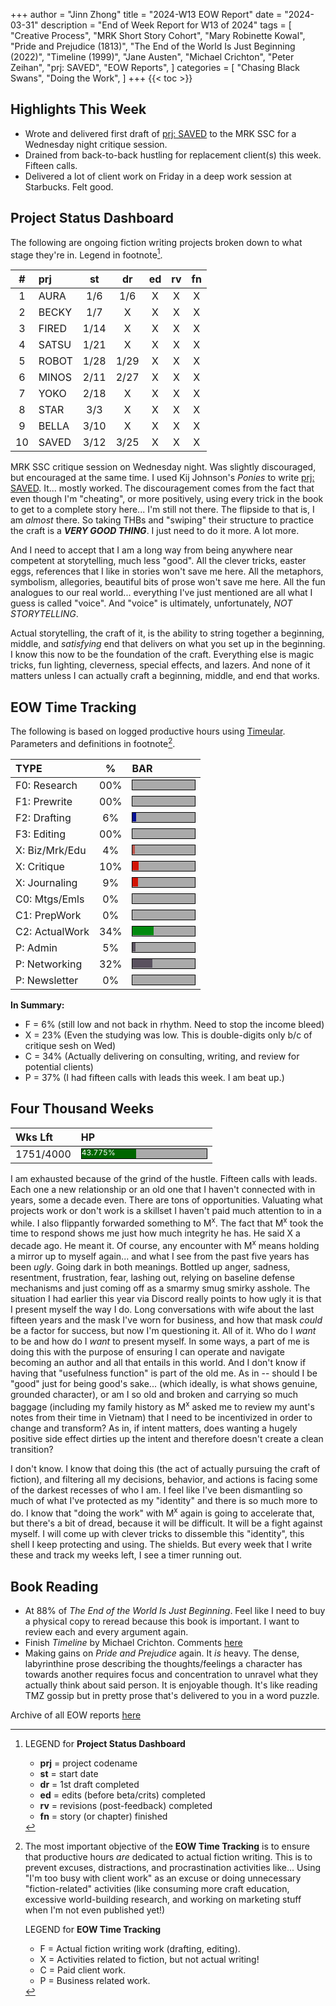 +++
author = "Jinn Zhong"
title = "2024-W13 EOW Report"
date = "2024-03-31"
description = "End of Week Report for W13 of 2024"
tags = [
    "Creative Process",
    "MRK Short Story Cohort",
    "Mary Robinette Kowal",
    "Pride and Prejudice (1813)",
    "The End of the World Is Just Beginning (2022)",
    "Timeline (1999)",
    "Jane Austen",
    "Michael Crichton",
    "Peter Zeihan",
    "prj: SAVED",
    "EOW Reports",
]
categories = [
    "Chasing Black Swans",
    "Doing the Work",
]
+++
{{< toc >}}

## Highlights This Week

* Wrote and delivered first draft of [prj: SAVED](https://journal.jinnzhong.com/tags/prj-saved/) to the MRK SSC for a Wednesday night critique session.
* Drained from back-to-back hustling for replacement client(s) this week. Fifteen calls.
* Delivered a lot of client work on Friday in a deep work session at Starbucks. Felt good.
  
## Project Status Dashboard

The following are ongoing fiction writing projects broken down to what stage they're in. Legend in footnote[^1].

| # | prj | st | dr | ed | rv | fn | 
| :---: | :--- | :---: | :---: | :---: |  :---: |  :---: |
| 1 | AURA | 1/6 | 1/6 | X | X | X | 
| 2 | BECKY | 1/7 | X | X | X | X | 
| 3 | FIRED | 1/14 | X | X | X | X | 
| 4 | SATSU | 1/21 | X | X | X | X | 
| 5 | ROBOT | 1/28 | 1/29 | X | X | X | X | 
| 6 | MINOS | 2/11 | 2/27 | X | X | X | X | 
| 7 | YOKO | 2/18 | X | X | X | X | X | 
| 8 | STAR | 3/3 | X | X | X | X | X | 
| 9 | BELLA | 3/10 | X | X | X | X | X |
| 10 | SAVED | 3/12 | 3/25 | X | X | X | X |

MRK SSC critique session on Wednesday night. Was slightly discouraged, but encouraged at the same time. I used Kij Johnson's _Ponies_ to write [prj: SAVED](https://journal.jinnzhong.com/tags/prj-saved/). It... mostly worked. The discouragement comes from the fact that even though I'm "cheating", or more positively, using every trick in the book to get to a complete story  here... I'm still not there. The flipside to that is, I am _almost_ there. So taking THBs and "swiping" their structure to practice the craft is a **_VERY GOOD THING_**. I just need to do it more. A lot more. 

And I need to accept that I am a long way from being anywhere near competent at storytelling, much less "good". All the clever tricks, easter eggs, references that I like in stories won't save me here. All the metaphors, symbolism, allegories, beautiful bits of prose won't save me here. All the fun analogues to our real world... everything I've just mentioned are all what I guess is called "voice". And "voice" is ultimately, unfortunately, _NOT STORYTELLING_.

Actual storytelling, the craft of it, is the ability to string together a beginning, middle, and _satisfying_ end that delivers on what you set up in the beginning. I know this now to be the foundation of the craft. Everything else is magic tricks, fun lighting, cleverness, special effects, and lazers. And none of it matters unless I can actually craft a beginning, middle, and end that works.

## EOW Time Tracking

The following is based on logged productive hours using [Timeular](https://timeular.com/?linkId=lp_182779&sourceId=colin-yj-chung&tenantId=timeular). Parameters and definitions in footnote[^2].

| TYPE | % | BAR |
| :--- | :---: | :--- |
| F0: Research | 00% | <div style="width:100px;height:15px;background:#AAAAAA;border:1.3px solid #000000;"><div style="width:00%;height:14px;background:#0492C2;font-size:12px; color:white; line-height:12px;"></div></div> |
| F1: Prewrite | 00% | <div style="width:100px;height:15px;background:#AAAAAA;border:1.3px solid #000000;"><div style="width:00%;height:14px;background:#0492C2;font-size:12px; color:white; line-height:12px;"></div></div> |
| F2: Drafting | 6% | <div style="width:100px;height:15px;background:#AAAAAA;border:1.3px solid #000000;"><div style="width:6%;height:14px;background:#051094;font-size:12px; color:white; line-height:12px;"></div></div> |
| F3: Editing | 00% | <div style="width:100px;height:15px;background:#AAAAAA;border:1.3px solid #000000;"><div style="width:00%;height:14px;background:#051094;font-size:12px; color:white; line-height:12px;"></div></div> |
| X: Biz/Mrk/Edu | 4% | <div style="width:100px;height:15px;background:#AAAAAA;border:1.3px solid #000000;"><div style="width:4%;height:14px;background:#BC544B;font-size:12px; color:white; line-height:12px;"></div></div> |
| X: Critique | 10% | <div style="width:100px;height:15px;background:#AAAAAA;border:1.3px solid #000000;"><div style="width:10%;height:14px;background:#D21404;font-size:12px; color:white; line-height:12px;"></div></div> |
| X: Journaling | 9% | <div style="width:100px;height:15px;background:#AAAAAA;border:1.3px solid #000000;"><div style="width:9%;height:14px;background:#D21404;font-size:12px; color:white; line-height:12px;"></div></div> |
| C0: Mtgs/Emls | 0% |<div style="width:100px;height:15px;background:#AAAAAA;border:1.3px solid #000000;"><div style="width:0%;height:14px;background:#48AAAD;font-size:12px; color:white; line-height:12px;"></div></div> |
| C1: PrepWork | 0% | <div style="width:100px;height:15px;background:#AAAAAA;border:1.3px solid #000000;"><div style="width:0%;height:14px;background:#028A0F;font-size:12px; color:white; line-height:12px;"></div></div> |
| C2: ActualWork | 34% | <div style="width:100px;height:15px;background:#AAAAAA;border:1.3px solid #000000;"><div style="width:34%;height:14px;background:#028A0F;font-size:12px; color:white; line-height:12px;"></div></div> |
| P: Admin | 5% | <div style="width:100px;height:15px;background:#AAAAAA;border:1.3px solid #000000;"><div style="width:5%;height:14px;background:#59515e;font-size:12px; color:white; line-height:12px;"></div></div> |
| P: Networking | 32% | <div style="width:100px;height:15px;background:#AAAAAA;border:1.3px solid #000000;"><div style="width:32%;height:14px;background:#59515e;font-size:12px; color:white; line-height:12px;"></div></div> |
| P: Newsletter | 0% | <div style="width:100px;height:15px;background:#AAAAAA;border:1.3px solid #000000;"><div style="width:0%;height:14px;background:#59515e;font-size:12px; color:white; line-height:12px;"></div></div> |

**In Summary:**
* F = 6% (still low and not back in rhythm. Need to stop the income bleed)
* X = 23% (Even the studying was low. This is double-digits only b/c of critique sesh on Wed)
* C = 34% (Actually delivering on consulting, writing, and review for potential clients)
* P = 37% (I had fifteen calls with leads this week. I am beat up.)

## Four Thousand Weeks

| Wks Lft | HP |
| :--- | :--- |
| 1751/4000 | <div style="width:200px;height:15px;background:#AAAAAA;border:1.3px solid #000000;"><div style="width:43.800%;height:15px;background:#006600;font-size:12px; color:white; line-height:12px;">43.775%</div></div> |

I am exhausted because of the grind of the hustle. Fifteen calls with leads. Each one a new relationship or an old one that I haven't connected with in years, some a decade even. There are tons of opportunities. Valuating what projects work or don't work is a skillset I haven't paid much attention to in a while. I also flippantly forwarded something to M<sup>x</sup>. The fact that M<sup>x</sup> took the time to respond shows me just how much integrity he has. He said X a decade ago. He meant it. Of course, any encounter with M<sup>x</sup> means holding a mirror up to myself again... and what I see from the past five years has been _ugly_. Going dark in both meanings. Bottled up anger, sadness, resentment, frustration, fear, lashing out, relying on baseline defense mechanisms and just coming off as a smarmy smug smirky asshole. The situation I had earlier this year via Discord really points to how ugly it is that I present myself the way I do. Long conversations with wife about the last fifteen years and the mask I've worn for business, and how that mask _could_ be a factor for success, but now I'm questioning it. All of it. Who do I _want_ to be and how do I _want_ to present myself. In some ways, a part of me is doing this with the purpose of ensuring I can operate and navigate becoming an author and all that entails in this world. And I don't know if having that "usefulness function" is part of the old me. As in -- should I be "good" just for being good's sake... (which ideally, is what shows genuine, grounded character), or am I so old and broken and carrying so much baggage (including my family history as M<sup>x</sup> asked me to review my aunt's notes from their time in Vietnam) that I need to be incentivized in order to change and transform? As in, if intent matters, does wanting a hugely positive side effect dirties up the intent and therefore doesn't create a clean transition?

I don't know. I know that doing this (the act of actually pursuing the craft of fiction), and filtering all my decisions, behavior, and actions is facing some of the darkest recesses of who I am. I feel like I've been dismantling so much of what I've protected as my "identity" and there is so much more to do. I know that "doing the work" with M<sup>x</sup> again is going to accelerate that, but there's a bit of dread, because it will be difficult. It will be a fight against myself. I will come up with clever tricks to dissemble this "identity", this shell I keep protecting and using. The shields. But every week that I write these and track my weeks left, I see a timer running out.

## Book Reading

* At 88% of _The End of the World Is Just Beginning_. Feel like I need to buy a physical copy to reread because this book is important. I want to review each and every argument again.
* Finish _Timeline_ by Michael Crichton. Comments [here](https://journal.jinnzhong.com/commentary-timeline-1999/)
* Making gains on _Pride and Prejudice_ again. It _is_ heavy. The dense, labyrinthine prose describing the thoughts/feelings a character has towards another requires focus and concentration to unravel what they actually think about said person. It is enjoyable though. It's like reading TMZ gossip but in pretty prose that's delivered to you in a word puzzle.
  
Archive of all EOW reports [here](https://journal.jinnzhong.com/tags/eow-reports/)

[^1]: LEGEND for **Project Status Dashboard**

    * **prj** = project codename
    * **st** = start date
    * **dr** = 1st draft completed
    * **ed** = edits (before beta/crits) completed
    * **rv** = revisions (post-feedback) completed
    * **fn** = story (or chapter) finished

[^2]: The most important objective of the **EOW Time Tracking** is to ensure that productive hours _are_ dedicated to actual fiction writing. This is to prevent excuses, distractions, and procrastination activities like... Using "I'm too busy with client work" as an excuse or doing unnecessary "fiction-related" activities (like consuming more craft education, excessive world-building research, and working on marketing stuff when I'm not even published yet!)
    
    LEGEND for **EOW Time Tracking**
    * F = Actual fiction writing work (drafting, editing).
    * X = Activities related to fiction, but not actual writing!
    * C = Paid client work.
    * P = Business related work.


